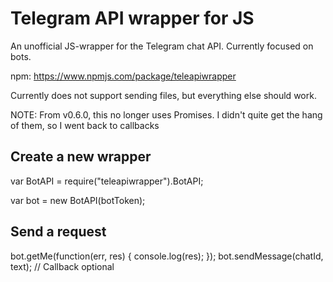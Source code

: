 # Telegram API wrapper for JS

An unofficial JS-wrapper for the Telegram chat API. Currently focused on bots.

npm: https://www.npmjs.com/package/teleapiwrapper

Currently does not support sending files, but everything else should work.

NOTE: From v0.6.0, this no longer uses Promises. I didn't quite get the hang of them, so I went back to callbacks

## Create a new wrapper ##

var BotAPI = require("teleapiwrapper").BotAPI;

var bot = new BotAPI(botToken);

## Send a request ##

bot.getMe(function(err, res) {
	console.log(res);
});
bot.sendMessage(chatId, text);	// Callback optional
